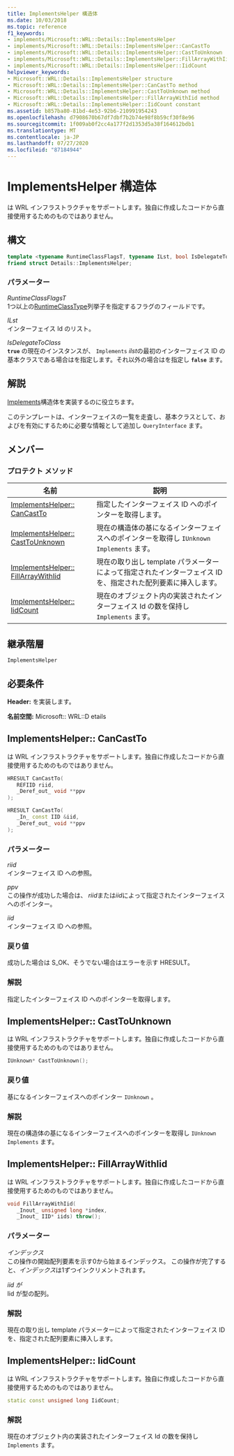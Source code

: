```yaml
---
title: ImplementsHelper 構造体
ms.date: 10/03/2018
ms.topic: reference
f1_keywords:
- implements/Microsoft::WRL::Details::ImplementsHelper
- implements/Microsoft::WRL::Details::ImplementsHelper::CanCastTo
- implements/Microsoft::WRL::Details::ImplementsHelper::CastToUnknown
- implements/Microsoft::WRL::Details::ImplementsHelper::FillArrayWithIid
- implements/Microsoft::WRL::Details::ImplementsHelper::IidCount
helpviewer_keywords:
- Microsoft::WRL::Details::ImplementsHelper structure
- Microsoft::WRL::Details::ImplementsHelper::CanCastTo method
- Microsoft::WRL::Details::ImplementsHelper::CastToUnknown method
- Microsoft::WRL::Details::ImplementsHelper::FillArrayWithIid method
- Microsoft::WRL::Details::ImplementsHelper::IidCount constant
ms.assetid: b857ba80-81bd-4e53-92b6-210991954243
ms.openlocfilehash: d7908670b67df7dbf7b2b74e98f8b59cf30f8e96
ms.sourcegitcommit: 1f009ab0f2cc4a177f2d1353d5a38f164612bdb1
ms.translationtype: MT
ms.contentlocale: ja-JP
ms.lasthandoff: 07/27/2020
ms.locfileid: "87184944"
---
```

# <a name="implementshelper-structure"></a>ImplementsHelper 構造体

は WRL インフラストラクチャをサポートします。独自に作成したコードから直接使用するためのものではありません。

## <a name="syntax"></a>構文

```cpp
template <typename RuntimeClassFlagsT, typename ILst, bool IsDelegateToClass>
friend struct Details::ImplementsHelper;
```

### <a name="parameters"></a>パラメーター

*RuntimeClassFlagsT*<br/>
1つ以上の[RuntimeClassType](runtimeclasstype-enumeration.md)列挙子を指定するフラグのフィールドです。

*ILst*<br/>
インターフェイス Id のリスト。

*IsDelegateToClass*<br/>
**`true`** の現在のインスタンスが、 `Implements` *ilst*の最初のインターフェイス ID の基本クラスである場合はを指定します。それ以外の場合はを指定し **`false`** ます。

## <a name="remarks"></a>解説

[Implements](implements-structure.md)構造体を実装するのに役立ちます。

このテンプレートは、インターフェイスの一覧を走査し、基本クラスとして、およびを有効にするために必要な情報として追加し `QueryInterface` ます。

## <a name="members"></a>メンバー

### <a name="protected-methods"></a>プロテクト メソッド

名前                                                    | 説明
------------------------------------------------------- | -------------------------------------------------------------------------------------------------------------
[ImplementsHelper:: CanCastTo](#cancastto)               | 指定したインターフェイス ID へのポインターを取得します。
[ImplementsHelper:: CastToUnknown](#casttounknown)       | 現在の構造体の基になるインターフェイスへのポインターを取得し `IUnknown` `Implements` ます。
[ImplementsHelper:: FillArrayWithIid](#fillarraywithiid) | 現在の取り出し template パラメーターによって指定されたインターフェイス ID を、指定された配列要素に挿入します。
[ImplementsHelper:: IidCount](#iidcount)                 | 現在のオブジェクト内の実装されたインターフェイス Id の数を保持し `Implements` ます。

## <a name="inheritance-hierarchy"></a>継承階層

`ImplementsHelper`

## <a name="requirements"></a>必要条件

**Header:** を実装します。

**名前空間:** Microsoft:: WRL::D etails

## <a name="implementshelpercancastto"></a><a name="cancastto"></a>ImplementsHelper:: CanCastTo

は WRL インフラストラクチャをサポートします。独自に作成したコードから直接使用するためのものではありません。

```cpp
HRESULT CanCastTo(
   REFIID riid,
   _Deref_out_ void **ppv
);

HRESULT CanCastTo(
   _In_ const IID &iid,
   _Deref_out_ void **ppv
);
```

### <a name="parameters"></a>パラメーター

*riid*<br/>
インターフェイス ID への参照。

*ppv*<br/>
この操作が成功した場合は、 *riid*または*iid*によって指定されたインターフェイスへのポインター。

*iid*<br/>
インターフェイス ID への参照。

### <a name="return-value"></a>戻り値

成功した場合は S_OK、そうでない場合はエラーを示す HRESULT。

### <a name="remarks"></a>解説

指定したインターフェイス ID へのポインターを取得します。

## <a name="implementshelpercasttounknown"></a><a name="casttounknown"></a>ImplementsHelper:: CastToUnknown

は WRL インフラストラクチャをサポートします。独自に作成したコードから直接使用するためのものではありません。

```cpp
IUnknown* CastToUnknown();
```

### <a name="return-value"></a>戻り値

基になるインターフェイスへのポインター `IUnknown` 。

### <a name="remarks"></a>解説

現在の構造体の基になるインターフェイスへのポインターを取得し `IUnknown` `Implements` ます。

## <a name="implementshelperfillarraywithiid"></a><a name="fillarraywithiid"></a>ImplementsHelper:: FillArrayWithIid

は WRL インフラストラクチャをサポートします。独自に作成したコードから直接使用するためのものではありません。

```cpp
void FillArrayWithIid(
   _Inout_ unsigned long *index,
   _Inout_ IID* iids) throw();
```

### <a name="parameters"></a>パラメーター

*インデックス*<br/>
この操作の開始配列要素を示す0から始まるインデックス。 この操作が完了すると、*インデックス*は1ずつインクリメントされます。

*iid が*<br/>
Iid が型の配列。

### <a name="remarks"></a>解説

現在の取り出し template パラメーターによって指定されたインターフェイス ID を、指定された配列要素に挿入します。

## <a name="implementshelperiidcount"></a><a name="iidcount"></a>ImplementsHelper:: IidCount

は WRL インフラストラクチャをサポートします。独自に作成したコードから直接使用するためのものではありません。

```cpp
static const unsigned long IidCount;
```

### <a name="remarks"></a>解説

現在のオブジェクト内の実装されたインターフェイス Id の数を保持し `Implements` ます。
